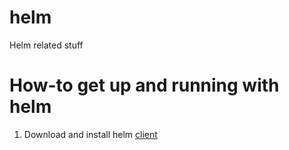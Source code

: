 # helm
Helm related stuff

# How-to get up and running with helm
1. Download and install helm [client](https://github.com/kubernetes/helm)

